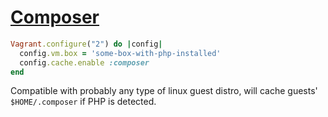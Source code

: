 # [Composer](http://getcomposer.org/)

```ruby
Vagrant.configure("2") do |config|
  config.vm.box = 'some-box-with-php-installed'
  config.cache.enable :composer
end
```

Compatible with probably any type of linux guest distro, will cache guests'
`$HOME/.composer` if PHP is detected.
